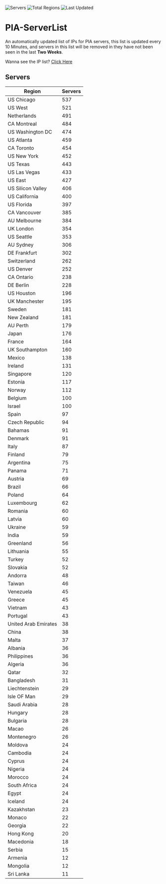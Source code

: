![Servers](https://img.shields.io/badge/Servers-14,186-darkgreen)
![Total Regions](https://img.shields.io/badge/Total_Regions-97-darkgreen)
![Last Updated](https://img.shields.io/badge/Last_Updated-December_18_2024_15:31_EST-darkgreen)

# PIA-ServerList
An automatically updated list of IPs for PIA servers, this list is updated every 10 Minutes, and servers in this list will be removed in they have not been seen in the last **Two Weeks**.

Wanna see the IP list? [Click Here](./servers.json)

## Servers
| Region               | Servers |
|----------------------|---------|
| US Chicago | 537 |
| US West | 521 |
| Netherlands | 491 |
| CA Montreal | 484 |
| US Washington DC | 474 |
| US Atlanta | 459 |
| CA Toronto | 454 |
| US New York | 452 |
| US Texas | 443 |
| US Las Vegas | 433 |
| US East | 427 |
| US Silicon Valley | 406 |
| US California | 400 |
| US Florida | 397 |
| CA Vancouver | 385 |
| AU Melbourne | 384 |
| UK London | 354 |
| US Seattle | 353 |
| AU Sydney | 306 |
| DE Frankfurt | 302 |
| Switzerland | 262 |
| US Denver | 252 |
| CA Ontario | 238 |
| DE Berlin | 228 |
| US Houston | 196 |
| UK Manchester | 195 |
| Sweden | 181 |
| New Zealand | 181 |
| AU Perth | 179 |
| Japan | 176 |
| France | 164 |
| UK Southampton | 160 |
| Mexico | 138 |
| Ireland | 131 |
| Singapore | 120 |
| Estonia | 117 |
| Norway | 112 |
| Belgium | 100 |
| Israel | 100 |
| Spain | 97 |
| Czech Republic | 94 |
| Bahamas | 91 |
| Denmark | 91 |
| Italy | 87 |
| Finland | 79 |
| Argentina | 75 |
| Panama | 71 |
| Austria | 69 |
| Brazil | 66 |
| Poland | 64 |
| Luxembourg | 62 |
| Romania | 60 |
| Latvia | 60 |
| Ukraine | 59 |
| India | 59 |
| Greenland | 56 |
| Lithuania | 55 |
| Turkey | 52 |
| Slovakia | 52 |
| Andorra | 48 |
| Taiwan | 46 |
| Venezuela | 45 |
| Greece | 45 |
| Vietnam | 43 |
| Portugal | 43 |
| United Arab Emirates | 38 |
| China | 38 |
| Malta | 37 |
| Albania | 36 |
| Philippines | 36 |
| Algeria | 36 |
| Qatar | 32 |
| Bangladesh | 31 |
| Liechtenstein | 29 |
| Isle OF Man | 29 |
| Saudi Arabia | 28 |
| Hungary | 28 |
| Bulgaria | 28 |
| Macao | 26 |
| Montenegro | 26 |
| Moldova | 24 |
| Cambodia | 24 |
| Cyprus | 24 |
| Nigeria | 24 |
| Morocco | 24 |
| South Africa | 24 |
| Egypt | 24 |
| Iceland | 24 |
| Kazakhstan | 23 |
| Monaco | 22 |
| Georgia | 22 |
| Hong Kong | 20 |
| Macedonia | 18 |
| Serbia | 15 |
| Armenia | 12 |
| Mongolia | 12 |
| Sri Lanka | 11 |